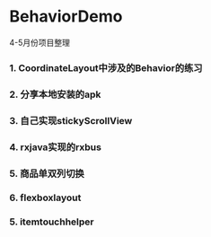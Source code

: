 # BehaviorDemo
4-5月份项目整理
### 1. CoordinateLayout中涉及的Behavior的练习
### 2. 分享本地安装的apk
### 3. 自己实现stickyScrollView
### 4. rxjava实现的rxbus
### 5. 商品单双列切换
### 6. flexboxlayout
### 5. itemtouchhelper
